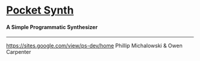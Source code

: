 # [Pocket Synth](https://sites.google.com/view/pocket-synth)
####  A Simple Programmatic Synthesizer
---
https://sites.google.com/view/ps-dev/home
Phillip Michalowski & Owen Carpenter
